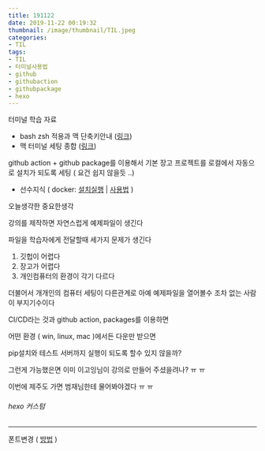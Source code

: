 ```yaml
---
title: 191122
date: 2019-11-22 00:19:32
thumbnail: /image/thumbnail/TIL.jpeg
categories:
- TIL
tags:
- TIL
- 터미널사용법
- github
- githubaction
- githubpackage
- hexo
---
```


터미널 학습 자료 
- bash zsh 적용과 맥 단축키안내 ([링크](https://futurecreator.github.io/2018/05/30/mac-os-better-terminal-iterm2-zsh-oh-my-zsh/))
- 맥 터미널 세팅 종합 ([링크](https://johngrib.github.io/wiki/my-mac-os-terminal/?fbclid=IwAR2QRRoeZv6L2sMbwmecLI5xJRObKmFHwxPmQ8OqR06w31Q8LcIpRijIfVs))

github action + github package를 이용해서 기본 장고 프로젝트를 로컬에서 자동으로 설치가 되도록 세팅
( 요건 쉽지 않을듯 ..)

- 선수지식 ( docker: [설치실행](https://subicura.com/2017/01/19/docker-guide-for-beginners-2.html) | [사용법](http://devstory.ibksplatform.com/2018/06/docker.html) )

오늘생각한 중요한생각

강의를 제작하면 자연스럽게 예제파일이 생긴다

파일을 학습자에게 전달할때 세가지 문제가 생긴다 

1. 깃헙이 어렵다
1. 장고가 어렵다
1. 개인컴퓨터의 환경이 각기 다르다

더불어서 개개인의 컴퓨터 세팅이 다른관계로 아예 예제파일을 열어볼수 조차 없는 사람이 부지기수이다

CI/CD라는 것과 github action, packages를 이용하면

어떤 환경 ( win, linux, mac )에서든 다운만 받으면 

pip설치와 테스트 서버까지 실행이 되도록 할수 있지 않을까? 

그런게 가능했은면 이미 이고잉님이 강의로 만들어 주셨을려나? ㅠ ㅠ 

이번에 제주도 가면 범재님한테 물어봐야겠다 ㅠ ㅠ

###### hexo 커스텀
------
폰트변경 ( [방법]() )


